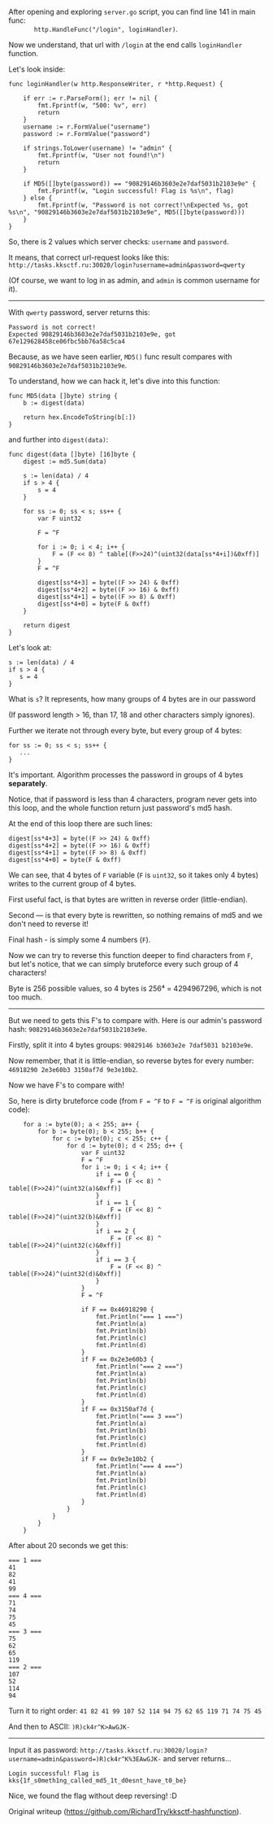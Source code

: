 After opening and exploring `server.go` script, you can find line 141 in main
func:  
`       http.HandleFunc("/login", loginHandler)`.

Now we understand, that url with `/login` at the end calls `loginHandler`
function.

Let's look inside:

```  
func loginHandler(w http.ResponseWriter, r *http.Request) {

	if err := r.ParseForm(); err != nil {  
		fmt.Fprintf(w, "500: %v", err)  
		return  
	}  
	username := r.FormValue("username")  
	password := r.FormValue("password")

	if strings.ToLower(username) != "admin" {  
		fmt.Fprintf(w, "User not found!\n")  
		return  
	}

	if MD5([]byte(password)) == "90829146b3603e2e7daf5031b2103e9e" {  
		fmt.Fprintf(w, "Login successful! Flag is %s\n", flag)  
	} else {  
		fmt.Fprintf(w, "Password is not correct!\nExpected %s, got %s\n", "90829146b3603e2e7daf5031b2103e9e", MD5([]byte(password)))  
	}  
}  
```  
So, there is 2 values which server checks: `username` and `password`.

It means, that correct url-request looks like this:
`http://tasks.kksctf.ru:30020/login?username=admin&password=qwerty`

(Of course, we want to log in as admin, and `admin` is common username for
it).  
***  
With `qwerty` password, server returns this:  
```  
Password is not correct!  
Expected 90829146b3603e2e7daf5031b2103e9e, got
67e129628458ce06fbc5bb76a58c5ca4  
```  
Because, as we have seen earlier, `MD5()` func result compares with
`90829146b3603e2e7daf5031b2103e9e`.

To understand, how we can hack it, let's dive into this function:  
```  
func MD5(data []byte) string {  
	b := digest(data)  
  
	return hex.EncodeToString(b[:])  
}  
```  
and further into `digest(data)`:  
```  
func digest(data []byte) [16]byte {  
	digest := md5.Sum(data)  
  
	s := len(data) / 4  
	if s > 4 {  
		s = 4  
	}  
  
	for ss := 0; ss < s; ss++ {  
		var F uint32

		F = ^F

		for i := 0; i < 4; i++ {  
			F = (F << 8) ^ table[(F>>24)^(uint32(data[ss*4+i])&0xff)]  
		}  
		F = ^F

		digest[ss*4+3] = byte((F >> 24) & 0xff)  
		digest[ss*4+2] = byte((F >> 16) & 0xff)  
		digest[ss*4+1] = byte((F >> 8) & 0xff)  
		digest[ss*4+0] = byte(F & 0xff)  
	}  
  
	return digest  
}  
```  
Let's look at:  
```  
s := len(data) / 4  
if s > 4 {  
   s = 4  
}  
```  
What is `s`? It represents, how many groups of 4 bytes are in our password

(If password length > 16, than 17, 18 and other characters simply ignores).

Further we iterate not through every byte, but every group of 4 bytes:  
```  
for ss := 0; ss < s; ss++ {  
   ...  
}  
```  
It's important. Algorithm processes the password in groups of 4 bytes
**separately**.

Notice, that if password is less than 4 characters, program never gets into
this loop, and the whole function return just password's md5 hash.

At the end of this loop there are such lines:  
```  
digest[ss*4+3] = byte((F >> 24) & 0xff)  
digest[ss*4+2] = byte((F >> 16) & 0xff)  
digest[ss*4+1] = byte((F >> 8) & 0xff)  
digest[ss*4+0] = byte(F & 0xff)  
```  
We can see, that 4 bytes of `F` variable (`F` is `uint32`, so it takes only 4
bytes) writes to the current group of 4 bytes.

First useful fact, is that bytes are written in reverse order (little-endian).

Second — is that every byte is rewritten, so nothing remains of md5 and we
don't need to reverse it!

Final hash - is simply some 4 numbers (`F`).

Now we can try to reverse this function deeper to find characters from `F`,
but let's notice, that we can simply bruteforce every such group of 4
characters!

Byte is 256 possible values, so 4 bytes is 256⁴ = 4294967296, which is not too
much.  
***  
But we need to gets this F's to compare with. Here is our admin's password
hash: `90829146b3603e2e7daf5031b2103e9e`.

Firstly, split it into 4 bytes groups: `90829146 b3603e2e 7daf5031 b2103e9e`.

Now remember, that it is little-endian, so reverse bytes for every number:
`46918290 2e3e60b3 3150af7d 9e3e10b2`.

Now we have F's to compare with!

So, here is dirty bruteforce code (from `F = ^F` to `F = ^F` is original
algorithm code):  
```  
	for a := byte(0); a < 255; a++ {  
		for b := byte(0); b < 255; b++ {  
			for c := byte(0); c < 255; c++ {  
				for d := byte(0); d < 255; d++ {  
					var F uint32  
					F = ^F  
					for i := 0; i < 4; i++ {  
						if i == 0 {  
							F = (F << 8) ^ table[(F>>24)^(uint32(a)&0xff)]  
						}  
						if i == 1 {  
							F = (F << 8) ^ table[(F>>24)^(uint32(b)&0xff)]  
						}  
						if i == 2 {  
							F = (F << 8) ^ table[(F>>24)^(uint32(c)&0xff)]  
						}  
						if i == 3 {  
							F = (F << 8) ^ table[(F>>24)^(uint32(d)&0xff)]  
						}  
					}  
					F = ^F  
  
					if F == 0x46918290 {  
						fmt.Println("=== 1 ===")  
						fmt.Println(a)  
						fmt.Println(b)  
						fmt.Println(c)  
						fmt.Println(d)  
					}  
					if F == 0x2e3e60b3 {  
						fmt.Println("=== 2 ===")  
						fmt.Println(a)  
						fmt.Println(b)  
						fmt.Println(c)  
						fmt.Println(d)  
					}  
					if F == 0x3150af7d {  
						fmt.Println("=== 3 ===")  
						fmt.Println(a)  
						fmt.Println(b)  
						fmt.Println(c)  
						fmt.Println(d)  
					}  
					if F == 0x9e3e10b2 {  
						fmt.Println("=== 4 ===")  
						fmt.Println(a)  
						fmt.Println(b)  
						fmt.Println(c)  
						fmt.Println(d)  
					}  
				}  
			}  
		}  
	}  
```  
After about 20 seconds we get this:  
```  
=== 1 ===  
41  
82  
41  
99  
=== 4 ===  
71  
74  
75  
45  
=== 3 ===  
75  
62  
65  
119  
=== 2 ===  
107  
52  
114  
94  
```  
Turn it to right order: `41 82 41 99 107 52 114 94 75 62 65 119 71 74 75 45`

And then to ASCII: `)R)ck4r^K>AwGJK-`  
***  
Input it as password:
`http://tasks.kksctf.ru:30020/login?username=admin&password=)R)ck4r^K%3EAwGJK-`
and server returns...  
```  
Login successful! Flag is kks{1f_s0meth1ng_called_md5_1t_d0esnt_have_t0_be}  
```  
Nice, we found the flag without deep reversing! :D  

Original writeup (https://github.com/RichardTry/kksctf-hashfunction).